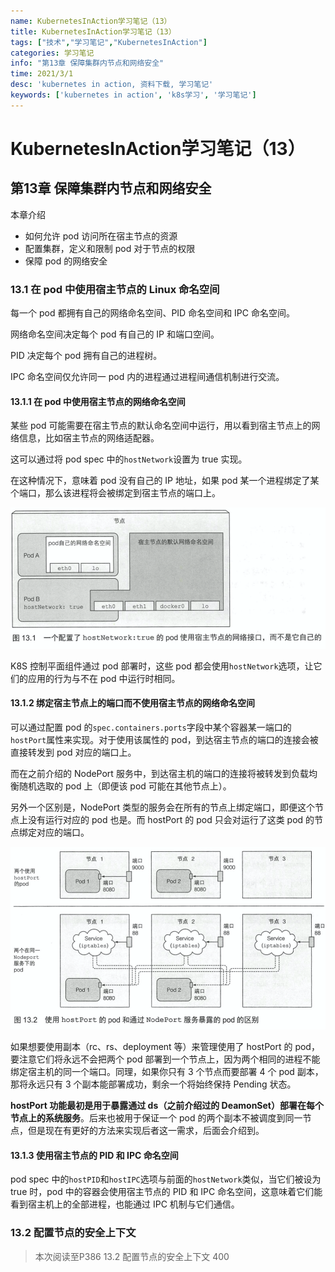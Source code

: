 ```yaml
---
name: KubernetesInAction学习笔记（13）
title: KubernetesInAction学习笔记（13）
tags: ["技术","学习笔记","KubernetesInAction"]
categories: 学习笔记
info: "第13章 保障集群内节点和网络安全"
time: 2021/3/1
desc: 'kubernetes in action, 资料下载, 学习笔记'
keywords: ['kubernetes in action', 'k8s学习', '学习笔记']
---
```


# KubernetesInAction学习笔记（13）

## 第13章 保障集群内节点和网络安全

本章介绍

- 如何允许 pod 访问所在宿主节点的资源
- 配置集群，定义和限制 pod 对于节点的权限
- 保障 pod 的网络安全

### 13.1 在 pod 中使用宿主节点的 Linux 命名空间

每一个 pod 都拥有自己的网络命名空间、PID 命名空间和 IPC 命名空间。

网络命名空间决定每个 pod 有自己的 IP 和端口空间。

PID 决定每个 pod 拥有自己的进程树。

IPC 命名空间仅允许同一 pod 内的进程通过进程间通信机制进行交流。

#### 13.1.1 在 pod 中使用宿主节点的网络命名空间

某些 pod 可能需要在宿主节点的默认命名空间中运行，用以看到宿主节点上的网络信息，比如宿主节点的网络适配器。

这可以通过将 pod spec 中的`hostNetwork`设置为 true 实现。

在这种情况下，意味着 pod 没有自己的 IP 地址，如果 pod 某一个进程绑定了某个端口，那么该进程将会被绑定到宿主节点的端口上。

![13-1.png](./images/13-1.png)

K8S 控制平面组件通过 pod 部署时，这些 pod 都会使用`hostNetwork`选项，让它们的应用的行为与不在 pod 中运行时相同。

#### 13.1.2 绑定宿主节点上的端口而不使用宿主节点的网络命名空间

可以通过配置 pod 的`spec.containers.ports`字段中某个容器某一端口的`hostPort`属性来实现。对于使用该属性的 pod，到达宿主节点的端口的连接会被直接转发到 pod 对应的端口上。

而在之前介绍的 NodePort 服务中，到达宿主机的端口的连接将被转发到负载均衡随机选取的 pod 上（即便该 pod 可能在其他节点上）。

另外一个区别是，NodePort 类型的服务会在所有的节点上绑定端口，即便这个节点上没有运行对应的 pod 也是。而 hostPort 的 pod 只会对运行了这类 pod 的节点绑定对应的端口。

![13-2.png](./images/13-2.png)

如果想要使用副本（rc、rs、deployment 等）来管理使用了 hostPort 的 pod，要注意它们将永远不会把两个 pod 部署到一个节点上，因为两个相同的进程不能绑定宿主机的同一个端口。同理，如果你只有 3 个节点而要部署 4 个 pod 副本，那将永远只有 3 个副本能部署成功，剩余一个将始终保持 Pending 状态。

**hostPort 功能最初是用于暴露通过 ds（之前介绍过的 DeamonSet）部署在每个节点上的系统服务**。后来也被用于保证一个 pod 的两个副本不被调度到同一节点，但是现在有更好的方法来实现后者这一需求，后面会介绍到。

#### 13.1.3 使用宿主节点的 PID 和 IPC 命名空间

pod spec 中的`hostPID`和`hostIPC`选项与前面的`hostNetwork`类似，当它们被设为 true 时，pod 中的容器会使用宿主节点的 PID 和 IPC 命名空间，这意味着它们能看到宿主机上的全部进程，也能通过 IPC 机制与它们通信。

### 13.2 配置节点的安全上下文











> 本次阅读至P386 13.2 配置节点的安全上下文 400